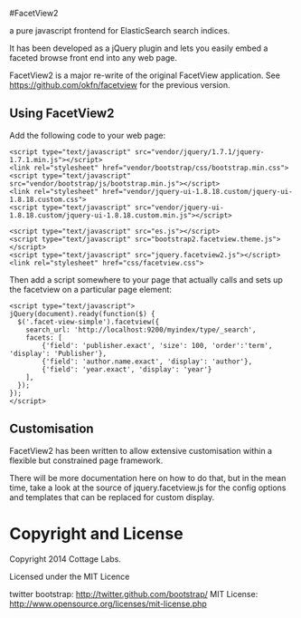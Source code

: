 #FacetView2

a pure javascript frontend for ElasticSearch search indices.

It has been developed as a jQuery plugin and lets you easily embed a faceted browse front end into any web page.

FacetView2 is a major re-write of the original FacetView application.  See https://github.com/okfn/facetview for the previous version.

## Using FacetView2

Add the following code to your web page:

    <script type="text/javascript" src="vendor/jquery/1.7.1/jquery-1.7.1.min.js"></script>
    <link rel="stylesheet" href="vendor/bootstrap/css/bootstrap.min.css">
    <script type="text/javascript" src="vendor/bootstrap/js/bootstrap.min.js"></script>  
    <link rel="stylesheet" href="vendor/jquery-ui-1.8.18.custom/jquery-ui-1.8.18.custom.css">
    <script type="text/javascript" src="vendor/jquery-ui-1.8.18.custom/jquery-ui-1.8.18.custom.min.js"></script>
    
    <script type="text/javascript" src="es.js"></script>
    <script type="text/javascript" src="bootstrap2.facetview.theme.js"></script>
    <script type="text/javascript" src="jquery.facetview2.js"></script>
    <link rel="stylesheet" href="css/facetview.css">

Then add a script somewhere to your page that actually calls and sets up the facetview on a particular page element:

    <script type="text/javascript">
    jQuery(document).ready(function($) {
      $('.facet-view-simple').facetview({
        search_url: 'http://localhost:9200/myindex/type/_search',
        facets: [
            {'field': 'publisher.exact', 'size': 100, 'order':'term', 'display': 'Publisher'},
            {'field': 'author.name.exact', 'display': 'author'},
            {'field': 'year.exact', 'display': 'year'}
        ],
      });
    });
    </script>


## Customisation

FacetView2 has been written to allow extensive customisation within a flexible but constrained page framework.

There will be more documentation here on how to do that, but in the mean time, take a look at the source of jquery.facetview.js for the config options and templates that can be replaced for custom display.


Copyright and License
=====================

Copyright 2014 Cottage Labs.

Licensed under the MIT Licence

twitter bootstrap: http://twitter.github.com/bootstrap/
MIT License: http://www.opensource.org/licenses/mit-license.php


